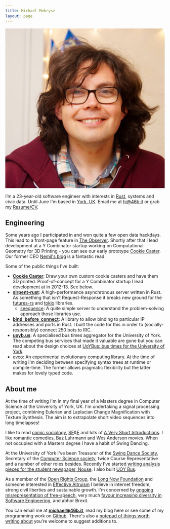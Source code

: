 ```yaml
---
title: Michael Mokrysz
layout: page
---
```

<img class="avatar botspace" src="/assets/avatar.jpg">
<p class="intro topspace">I’m a 23-year-old software engineer with interests in <a href="https://www.rust-lang.org">Rust</a>, systems and civic data. Until June I'm based in <a href="https://46b.it/wiki/york/">York, UK</a>. Email me at <a href="mailto:hi@46b.it">hi@46b.it</a> or grab my <a href="https://r.46b.it/cv.pdf">Resume/CV</a>.</p>

## Engineering

Some years ago I participated in and won quite a few open data hackdays. This lead to a front-page feature in [The Observer](https://www.theguardian.com/education/2012/mar/31/young-coders-ideas-for-change). Shortly after that I lead development at a Y Combinator startup working on Computational Geometry for 3D Printing - you can see our early prototype [Cookie Caster](http://www.cookiecaster.com). Our former CEO [Nemil's blog](https://www.nemil.com/musings/) is a fantastic read.

Some of the public things I've built:

* **[Cookie Caster](http://www.cookiecaster.com)**: Draw your own custom cookie casters and have them 3D printed. Proof-of-concept for a Y Combinator startup I lead development at in 2012-13. See below.
* **[sirpent-rust](https://github.com/sirpent-team/sirpent-rust)**: A high-performance asynchronous server written in Rust. As something that isn't Request-Response it breaks new ground for the [futures-rs](https://github.com/alexcrichton/futures-rs/) and [tokio](https://tokio.rs) libraries.
    * [seequence](https://github.com/46bit/seequence): A quite simple server to understand the problem-solving approach those libraries use.
* **[bind_before_connect](https://github.com/46bit/bind_before_connect)**: A library to allow binding to particular IP addresses and ports in Rust. I built the code for this in order to (socially-responsibly) connect 250 bots to IRC.
* **[uoyb.us](http://uoyb.us)**: A specialised bus times aggregator for the University of York. The competing bus services that made it valuable are gone but you can read about the design choices at [UoYBus: bus times for the University of York](/2014/uoybus/).
* [evco](https://github.com/46bit/evco): An experimental evolutionary computing library. At the time of writing I'm deciding between specifying syntax trees at runtime or compile-time. The former allows pragmatic flexibility but the latter makes for lovely typed code.


## About me

At the time of writing I'm in my final year of a Masters degree in Computer Science at the University of York, UK. I'm undertaking a signal processing project, combining Eulerian and Laplacian Change Magnification with Texture Synthesis. The aim is to extrapolate short video sequences into long timelapses!

I like to read [comic sociology](https://en.wikipedia.org/wiki/Bobos_in_Paradise), [SF](https://en.wikipedia.org/wiki/A_Fire_Upon_the_Deep)&[F](https://en.wikipedia.org/wiki/Old_Kingdom_(book_series)) and lots of [A Very Short Introductions](https://global.oup.com/academic/content/series/v/very-short-introductions-vsi/). I like romantic comedies, Baz Luhrmann and Wes Anderson movies. When not occupied with a Masters degree I have a habit of Swing Dancing.

At the University of York I've been Treasurer of the [Swing Dance Society](http://www.yorkvision.co.uk/sport/spotlight-swing-dance-society/30/04/2014), Secretary of the [Computer Science society](https://www.hacksoc.org/), twice Course Representative and a number of other roles besides. Recently I've started [writing analysis pieces for the student newspaper, Nouse](http://www.nouse.co.uk/2017/02/18/battle-of-the-colleges-whos-got-the-bnocs/). I also built [UOY Bus](http://uoyb.us).

As a member of the [Open Rights Group](https://www.openrightsgroup.org), the [Long Now Foundation](http://longnow.org) and someone interested in [Effective Altruism](https://www.effectivealtruism.org) I believe in internet freedom, strong civil liberties and sustainable growth. I'm concerned by [ongoing misrepresentation of free-speech](https://www.facebook.com/photo.php?fbid=1257833534308290&set=a.147155018709486.33009.100002449667634), very much [favour increasing diversity in Software Engineering](https://sites.google.com/a/yusu.org/swey/), and abhor Brexit.

You can email me at **[michael@46b.it](mailto:michael@46b.it)**, read my blog here or see some of my programming work on [Github](https://github.com/46bit). There's also a [notepad of things worth writing about](/notepad) you're welcome to suggest additions to.
